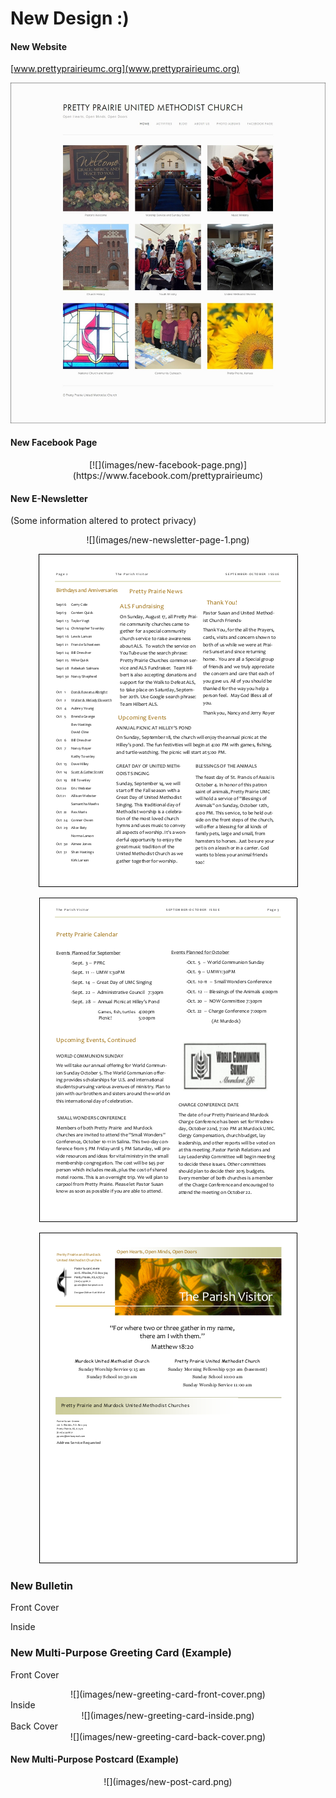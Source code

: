 # New Design :) 

#### New Website
[www.prettyprairieumc.org](www.prettyprairieumc.org)

[![](images/new-website-home-page.jpg)](http://prettyprairieumc.org)

#### New Facebook Page

<center>
[![](images/new-facebook-page.png)](https://www.facebook.com/prettyprairieumc)
</center>

#### New E-Newsletter
(Some information altered to protect privacy) 
<center>
![](images/new-newsletter-page-1.png)

![](images/new-newsletter-page-2.png)

![](images/new-newsletter-page-3.png)

![](images/new-newsletter-page-4.png)
</center>

### New Bulletin

Front Cover

Inside

### New Multi-Purpose Greeting Card (Example)

Front Cover<br>
<center>
![](images/new-greeting-card-front-cover.png)
</center>
Inside<br>
<center>
![](images/new-greeting-card-inside.png)
</center>
Back Cover<br>
<center>
![](images/new-greeting-card-back-cover.png)
</center>

#### New Multi-Purpose Postcard (Example)

<center>
![](images/new-post-card.png)
</center>

